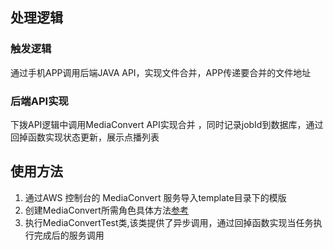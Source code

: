 ## 处理逻辑
### 触发逻辑
通过手机APP调用后端JAVA API，实现文件合并，APP传递要合并的文件地址

### 后端API实现
下拨API逻辑中调用MediaConvert API实现合并 ，同时记录jobId到数据库，通过回掉函数实现状态更新，展示点播列表

## 使用方法
1. 通过AWS 控制台的 MediaConvert 服务导入template目录下的模版
2. 创建MediaConvert所需角色具体方法[参考](https://github.com/aws-samples/aws-media-services-simple-vod-workflow/tree/master/1-IAMandS3)
2. 执行MediaConvertTest类,该类提供了异步调用，通过回掉函数实现当任务执行完成后的服务调用